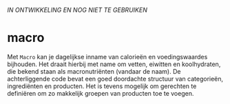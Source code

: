 *IN ONTWIKKELING EN NOG NIET TE GEBRUIKEN*

# macro
Met `Macro` kan je dagelijkse inname van calorieën en voedingswaardes bijhouden. Het draait hierbij met name om vetten, eiwitten en koolhydraten, die bekend staan als macronutriënten (vandaar de naam). De achterliggende code bevat een goed doordachte structuur van categorieën, ingrediënten en producten. Het is tevens mogelijk om gerechten te definiëren om zo makkelijk groepen van producten toe te voegen.
